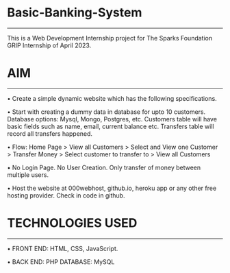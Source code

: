 # Basic-Banking-System
___________________________________________________________________________

This is a Web Development Internship project for The Sparks Foundation GRIP Internship of April 2023.

# AIM
___________________________________________________________________________
•	 Create a simple dynamic website which has the following specifications.

•	 Start with creating a dummy data in database for upto 10 customers. Database options: Mysql, Mongo, Postgres, etc. Customers table will have basic fields such as name, email, current balance etc. Transfers table will record all transfers happened.

•	 Flow: Home Page > View all Customers > Select and View one Customer > Transfer Money > Select customer to transfer to > View all Customers

•	 No Login Page. No User Creation. Only transfer of money between multiple users.

•	 Host the website at 000webhost, github.io, heroku app or any other free hosting provider. Check in code in github.

 # TECHNOLOGIES USED
___________________________________________________________________________

•	 FRONT END: HTML, CSS, JavaScript.

•	 BACK END: PHP DATABASE: MySQL
